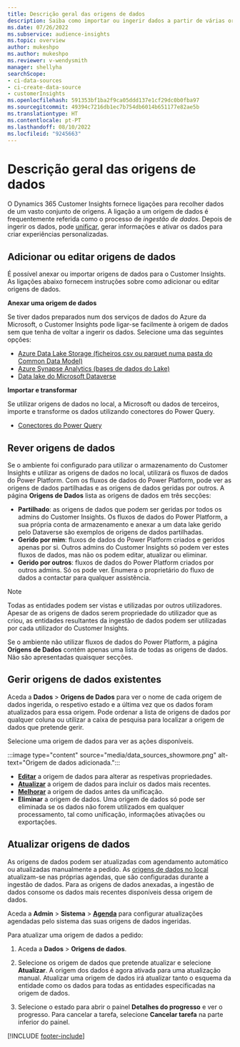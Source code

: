 ```yaml
---
title: Descrição geral das origens de dados
description: Saiba como importar ou ingerir dados a partir de várias origens.
ms.date: 07/26/2022
ms.subservice: audience-insights
ms.topic: overview
author: mukeshpo
ms.author: mukeshpo
ms.reviewer: v-wendysmith
manager: shellyha
searchScope:
- ci-data-sources
- ci-create-data-source
- customerInsights
ms.openlocfilehash: 591353bf1ba2f9ca05ddd137e1cf29dc0b0fba97
ms.sourcegitcommit: 49394c7216db1ec7b754db6014b651177e82ae5b
ms.translationtype: HT
ms.contentlocale: pt-PT
ms.lasthandoff: 08/10/2022
ms.locfileid: "9245663"
---
```

# <a name="data-sources-overview"></a>Descrição geral das origens de dados

O Dynamics 365 Customer Insights fornece ligações para recolher dados de um vasto conjunto de origens. A ligação a um origem de dados é frequentemente referida como o processo de *ingestão de dados*. Depois de ingerir os dados, pode [unificar](data-unification.md), gerar informações e ativar os dados para criar experiências personalizadas.

## <a name="add-or-edit-data-sources"></a>Adicionar ou editar origens de dados

É possível anexar ou importar origens de dados para o Customer Insights. As ligações abaixo fornecem instruções sobre como adicionar ou editar origens de dados.

**Anexar uma origem de dados**

Se tiver dados preparados num dos serviços de dados do Azure da Microsoft, o Customer Insights pode ligar-se facilmente à origem de dados sem que tenha de voltar a ingerir os dados. Selecione uma das seguintes opções:
- [Azure Data Lake Storage (ficheiros csv ou parquet numa pasta do Common Data Model)](connect-common-data-model.md)
- [Azure Synapse Analytics (bases de dados do Lake)](connect-synapse.md)
- [Data lake do Microsoft Dataverse](connect-dataverse-managed-lake.md)

**Importar e transformar**

Se utilizar origens de dados no local, a Microsoft ou dados de terceiros, importe e transforme os dados utilizando conectores do Power Query.
- [Conectores do Power Query](connect-power-query.md)

## <a name="review-data-sources"></a>Rever origens de dados

Se o ambiente foi configurado para utilizar o armazenamento do Customer Insights e utilizar as origens de dados no local, utilizará os fluxos de dados do Power Platform. Com os fluxos de dados do Power Platform, pode ver as origens de dados partilhadas e as origens de dados geridas por outros. A página **Origens de Dados** lista as origens de dados em três secções:
- **Partilhado**: as origens de dados que podem ser geridas por todos os admins do Customer Insights. Os fluxos de dados do Power Platform, a sua própria conta de armazenamento e anexar a um data lake gerido pelo Dataverse são exemplos de origens de dados partilhadas.
- **Gerido por mim**: fluxos de dados do Power Platform criados e geridos apenas por si. Outros admins do Customer Insights só podem ver estes fluxos de dados, mas não os podem editar, atualizar ou eliminar.
- **Gerido por outros**: fluxos de dados do Power Platform criados por outros admins. Só os pode ver. Enumera o proprietário do fluxo de dados a contactar para qualquer assistência.
> [!NOTE]
> Todas as entidades podem ser vistas e utilizadas por outros utilizadores. Apesar de as origens de dados serem propriedade do utilizador que as criou, as entidades resultantes da ingestão de dados podem ser utilizadas por cada utilizador do Customer Insights.

Se o ambiente não utilizar fluxos de dados do Power Platform, a página **Origens de Dados** contém apenas uma lista de todas as origens de dados. Não são apresentadas quaisquer secções.

## <a name="manage-existing-data-sources"></a>Gerir origens de dados existentes

Aceda a **Dados** > **Origens de Dados** para ver o nome de cada origem de dados ingerida, o respetivo estado e a última vez que os dados foram atualizados para essa origem. Pode ordenar a lista de origens de dados por qualquer coluna ou utilizar a caixa de pesquisa para localizar a origem de dados que pretende gerir.

Selecione uma origem de dados para ver as ações disponíveis.

:::image type="content" source="media/data_sources_showmore.png" alt-text="Origem de dados adicionada.":::

- [**Editar**](#add-or-edit-data-sources) a origem de dados para alterar as respetivas propriedades.
- [**Atualizar**](#refresh-data-sources) a origem de dados para incluir os dados mais recentes.
- [**Melhorar**](data-sources-enrichment.md) a origem de dados antes da unificação.
- **Eliminar** a origem de dados. Uma origem de dados só pode ser eliminada se os dados não forem utilizados em qualquer processamento, tal como unificação, informações ativações ou exportações.

## <a name="refresh-data-sources"></a>Atualizar origens de dados

As origens de dados podem ser atualizadas com agendamento automático ou atualizadas manualmente a pedido. As [origens de dados no local](connect-power-query.md#add-data-from-on-premises-data-sources) atualizam-se nas próprias agendas, que são configuradas durante a ingestão de dados. Para as origens de dados anexadas, a ingestão de dados consome os dados mais recentes disponíveis dessa origem de dados.

Aceda a **Admin** > **Sistema** > [**Agenda**](schedule-refresh.md) para configurar atualizações agendadas pelo sistema das suas origens de dados ingeridas.

Para atualizar uma origem de dados a pedido:

1. Aceda a **Dados** > **Origens de dados**.

1. Selecione os origem de dados que pretende atualizar e selecione **Atualizar**. A origem dos dados é agora ativada para uma atualização manual. Atualizar uma origem de dados irá atualizar tanto o esquema da entidade como os dados para todas as entidades especificadas na origem de dados.

1. Selecione o estado para abrir o painel **Detalhes do progresso** e ver o progresso. Para cancelar a tarefa, selecione **Cancelar tarefa** na parte inferior do painel.

[!INCLUDE [footer-include](includes/footer-banner.md)]
